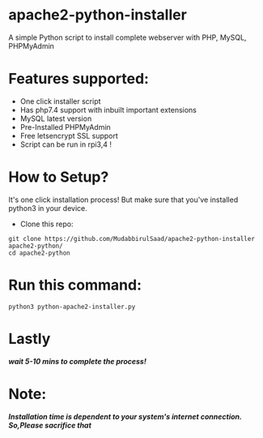 # apache2-python-installer
A simple Python script to install complete webserver with PHP, MySQL, PHPMyAdmin

# Features supported:
- One click installer script
- Has php7.4 support with inbuilt important extensions
- MySQL latest version
- Pre-Installed PHPMyAdmin
- Free letsencrypt SSL support
- Script can be run in rpi3,4 !

# How to Setup?
It's one click installation process! But make sure that you've installed python3 in your device.

- Clone this repo:
```
git clone https://github.com/MudabbirulSaad/apache2-python-installer apache2-python/
cd apache2-python
```

# Run this command:
```
python3 python-apache2-installer.py
```

# Lastly
***wait 5-10 mins to complete the process!***

# Note:
***Installation time is dependent to your system's internet connection. So,Please sacrifice that***

